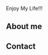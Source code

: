 Enjoy My Life!!! 
<!---
---
layout: page
title: Cloud Researcher
subtitle: Artificial Intelligence Research Laboratory, ETRI
cover-img: /assets/img/itu-seokho-m4.jpg
---
-->

## About me



## Contact
<!---
```

```
-->
